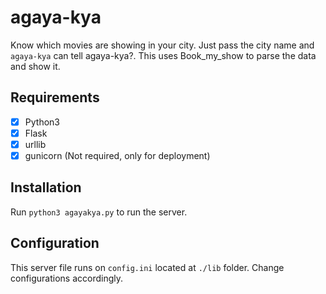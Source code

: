 # agaya-kya

Know which movies are showing in your city. Just pass the city name and ```agaya-kya``` can tell agaya-kya?. 
This uses Book_my_show to parse the data and show it.

## Requirements

- [x] Python3 
- [x] Flask
- [x] urllib
- [x] gunicorn (Not required, only for deployment)

## Installation 

Run ```python3 agayakya.py``` to run the server. 

## Configuration 

This server file runs on ```config.ini``` located at ```./lib``` folder. Change configurations accordingly. 